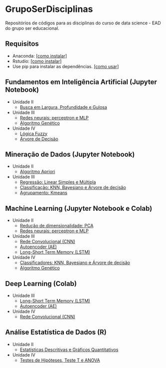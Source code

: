 # GrupoSerDisciplinas
Repositórios de códigos para as disciplinas do curso de data science - EAD do grupo ser educacional.

## Requisitos
* Anaconda: [[como instalar]](https://www.youtube.com/watch?v=3oYEesMpAQQ)
* Rstudio: [[como instalar]](https://www.youtube.com/watch?v=l1bWvZMNMCM)
* Use pip para instalar as dependências. [[como usar]](https://www.youtube.com/watch?v=m-Z3sV9n_7g) 


## Fundamentos em Inteligência Artificial (Jupyter Notebook)
+ Unidade II
  + [Busca em Largura, Profundidade e Gulosa](https://github.com/GustavoHFMO/GrupoSerDisciplinas/blob/master/Fundamentos%20em%20Intelig%C3%AAncia%20Artificial/Algoritmos%20de%20busca%20-%20Largura%2C%20Profundidade%20e%20Gulosa.ipynb)
+ Unidade III 
  + [Redes neurais: perceptron e MLP](https://github.com/GustavoHFMO/GrupoSerDisciplinas/blob/master/Machine%20Learning/Redes%20Supervisionadas%20-%20Perceptron%2C%20MLP.ipynb)
  + [Algoritmo Genético](https://github.com/GustavoHFMO/GrupoSerDisciplinas/blob/master/Machine%20Learning/Algoritmo%20Genetico.ipynb)
+ Unidade IV
  + [Lógica Fuzzy](https://github.com/GustavoHFMO/GrupoSerDisciplinas/blob/master/Fundamentos%20em%20Intelig%C3%AAncia%20Artificial/L%C3%B3gica%20Fuzzy.ipynb)
  + [Árvore de Decisão](https://github.com/GustavoHFMO/GrupoSerDisciplinas/blob/master/Minera%C3%A7%C3%A3o%20de%20Dados/Classificadores%20-%20KNN%2C%20Bayesiano%2C%20Arvore.ipynb)

## Mineração de Dados (Jupyter Notebook)
+ Unidade II
  + [Algoritmo Apriori](https://github.com/GustavoHFMO/GrupoSerDisciplinas/blob/master/Minera%C3%A7%C3%A3o%20de%20Dados/Algoritmo%20Apriori.ipynb)
+ Unidade III
  + [Regressão: Linear Simples e Múltipla](https://github.com/GustavoHFMO/GrupoSerDisciplinas/blob/master/Minera%C3%A7%C3%A3o%20de%20Dados/Regress%C3%A3o%20-%20Simples%20e%20Multipla.ipynb)
  + [Classificação: KNN, Bayesiano e Árvore de decisão](https://github.com/GustavoHFMO/GrupoSerDisciplinas/blob/master/Minera%C3%A7%C3%A3o%20de%20Dados/Classificadores%20-%20KNN%2C%20Bayesiano%2C%20Arvore.ipynb)
  + [Agrupamento: Kmeans](https://github.com/GustavoHFMO/GrupoSerDisciplinas/blob/master/Minera%C3%A7%C3%A3o%20de%20Dados/Agrupamento%20-%20Kmeans.ipynb)

## Machine Learning (Jupyter Notebook e Colab)
+ Unidade II
  + [Redução de dimensionalidade: PCA](https://github.com/GustavoHFMO/GrupoSerDisciplinas/blob/master/Machine%20Learning/Redu%C3%A7%C3%A3o%20de%20dimensionalidade%20-%20PCA.ipynb)
  + [Redes neurais: perceptron e MLP](https://github.com/GustavoHFMO/GrupoSerDisciplinas/blob/master/Machine%20Learning/Redes%20Supervisionadas%20-%20Perceptron%2C%20MLP.ipynb)
+ Unidade III
  + [Rede Convolucional (CNN)](https://github.com/GustavoHFMO/GrupoSerDisciplinas/blob/master/CNN.ipynb)
  + [Autoencoder (AE)](https://github.com/GustavoHFMO/GrupoSerDisciplinas/blob/master/Autoencoder.ipynb)
  + [Long-Short Term Memory (LSTM)](https://github.com/GustavoHFMO/GrupoSerDisciplinas/blob/master/LSTM.ipynb)
+ Unidade IV
   + [Classificadores: KNN, Bayesiano e Árvore de decisão](https://github.com/GustavoHFMO/GrupoSerDisciplinas/blob/master/Minera%C3%A7%C3%A3o%20de%20Dados/Algoritmo%20Apriori.ipynb)
   + [Algoritmo Genético](https://github.com/GustavoHFMO/GrupoSerDisciplinas/blob/master/Machine%20Learning/Algoritmo%20Genetico.ipynb)

## Deep Learning (Colab)
+ Unidade III
  + [Long-Short Term Memory (LSTM)](https://github.com/GustavoHFMO/GrupoSerDisciplinas/blob/master/LSTM.ipynb)
  + [Autoencoder (AE)](https://github.com/GustavoHFMO/GrupoSerDisciplinas/blob/master/Autoencoder.ipynb)
+ Unidade IV
  + [Rede Convolucional (CNN)](https://github.com/GustavoHFMO/GrupoSerDisciplinas/blob/master/CNN.ipynb)
  
## Análise Estatística de Dados (R)
+ Unidade II
   + [Estatísticas Descritivas e Gráficos Quantitativos](https://github.com/GustavoHFMO/GrupoSerDisciplinas/blob/master/An%C3%A1lise%20Estat%C3%ADstica%20de%20Dados/Unidade%20III%20-%20Estat%C3%ADsticas%20descritivas%20e%20graficos.R)  
+ Unidade IV
   + [Testes de Hipóteses, Teste T e ANOVA](https://github.com/GustavoHFMO/GrupoSerDisciplinas/blob/master/An%C3%A1lise%20Estat%C3%ADstica%20de%20Dados/Unidade%20IV%20-%20Testes%20de%20Hipotese%2C%20T%20e%20ANOVA.R)  

